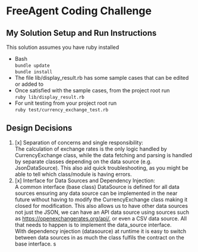# FreeAgent Coding Challenge

## My Solution Setup and Run Instructions
This solution assumes you have ruby installed

- Bash\
  ```bundle update```  
  ```bundle install```
- The file lib/display_result.rb has some sample cases that can be edited or added to
- Once satisfied with the sample cases, from the project root run\
   ```ruby lib/display_result.rb``` 
- For unit testing from your project root run\
  ``` ruby test/currency_exchange_test.rb  ```


## Design Decisions

1. [x] Separation of concerns and single responsibility:\
  The calculation of exchange rates is the only logic handled by CurrencyExchange class, while the data fetching
  and parsing is handled by separate classes depending on the data source (e.g. JsonDataSource).
  This also aid quick troubleshooting, as you might be able to tell which class/module is having errors.
2. [x] Interface for Data Sources and Dependency Injection:\
  A common interface (base class) DataSource is defined for all data sources ensuring any data source can be
  implemented in the near future without having to modify the CurrencyExchange class making it closed for modification.
  This also allows us to have other data sources not just the JSON, we can have an API data source using sources such as
   https://openexchangerates.org/api/, or even a CSV data source. All that needs to happen is to implement the data_source
  interface.\
  With dependency injection (datasource) at runtime it is easy to switch between data sources in as much the class 
  fulfils the contract on the base interface. 
  s
